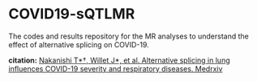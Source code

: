 # COVID19-sQTLMR

The codes and results repository for the MR analyses to understand the effect of alternative splicing on COVID-19.

**citation:** [Nakanishi T*†, Willet J*, et al. Alternative splicing in lung influences COVID-19 severity and respiratory diseases. Medrxiv](https://www.medrxiv.org/content/10.1101/2022.10.18.22281202v1)



